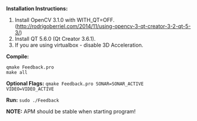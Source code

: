 **Installation Instructions:**
1. Install OpenCV 3.1.0 with WITH_QT=OFF. (http://rodrigoberriel.com/2014/11/using-opencv-3-qt-creator-3-2-qt-5-3/)
2. Install QT 5.6.0 (Qt Creator 3.6.1).
3. If you are using virtualbox - disable 3D Acceleration.

**Compile:**
```
qmake Feedback.pro
make all
```

**Optional Flags:**
`qmake Feedback.pro SONAR=SONAR_ACTIVE VIDEO=VIDEO_ACTIVE`

**Run:**
`sudo ./Feedback`


**NOTE:** APM should be stable when starting program!
